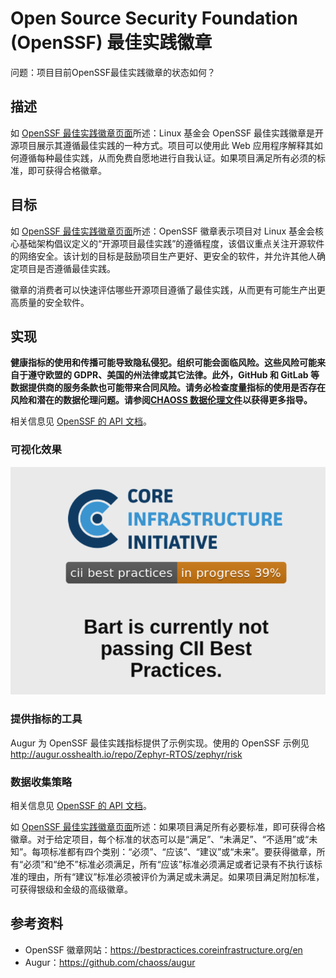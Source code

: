# Open Source Security Foundation (OpenSSF) 最佳实践徽章

问题：项目目前OpenSSF最佳实践徽章的状态如何？

## 描述

如 [OpenSSF 最佳实践徽章页面](https://bestpractices.coreinfrastructure.org/en)所述：Linux 基金会 OpenSSF 最佳实践徽章是开源项目展示其遵循最佳实践的一种方式。项目可以使用此 Web 应用程序解释其如何遵循每种最佳实践，从而免费自愿地进行自我认证。如果项目满足所有必须的标准，即可获得合格徽章。

## 目标

如 [OpenSSF 最佳实践徽章页面](https://bestpractices.coreinfrastructure.org/en)所述：OpenSSF 徽章表示项目对 Linux 基金会核心基础架构倡议定义的“开源项目最佳实践”的遵循程度，该倡议重点关注开源软件的网络安全。该计划的目标是鼓励项目生产更好、更安全的软件，并允许其他人确定项目是否遵循最佳实践。

徽章的消费者可以快速评估哪些开源项目遵循了最佳实践，从而更有可能生产出更高质量的安全软件。

## 实现

__健康指标的使用和传播可能导致隐私侵犯。组织可能会面临风险。这些风险可能来自于遵守欧盟的 GDPR、美国的州法律或其它法律。此外，GitHub 和 GitLab 等数据提供商的服务条款也可能带来合同风险。请务必检查度量指标的使用是否存在风险和潜在的数据伦理问题。请参阅[CHAOSS 数据伦理文件](https://github.com/chaoss/metrics/tree/main/resources)以获得更多指导。__

相关信息见 [OpenSSF 的 API 文档](https://github.com/coreinfrastructure/best-practices-badge/blob/master/doc/api.md)。

### 可视化效果

![](images/cii-best-practices_visualization.png)

### 提供指标的工具

Augur 为 OpenSSF 最佳实践指标提供了示例实现。使用的 OpenSSF 示例见 http://augur.osshealth.io/repo/Zephyr-RTOS/zephyr/risk

### 数据收集策略

相关信息见 [OpenSSF 的 API 文档](https://github.com/coreinfrastructure/best-practices-badge/blob/master/doc/api.md)。

如 [OpenSSF 最佳实践徽章页面](https://bestpractices.coreinfrastructure.org/en)所述：如果项目满足所有必要标准，即可获得合格徽章。对于给定项目，每个标准的状态可以是“满足”、“未满足”、“不适用”或“未知”。每项标准都有四个类别：“必须”、“应该”、“建议”或“未来”。要获得徽章，所有“必须”和“绝不”标准必须满足，所有“应该”标准必须满足或者记录有不执行该标准的理由，所有“建议”标准必须被评价为满足或未满足。如果项目满足附加标准，可获得银级和金级的高级徽章。

## 参考资料

- OpenSSF 徽章网站：https://bestpractices.coreinfrastructure.org/en
- Augur：https://github.com/chaoss/augur



